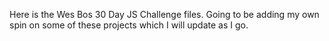 ﻿Here is the Wes Bos 30 Day JS Challenge files. Going to be adding my own spin on some of these projects which I will update as I go. 
